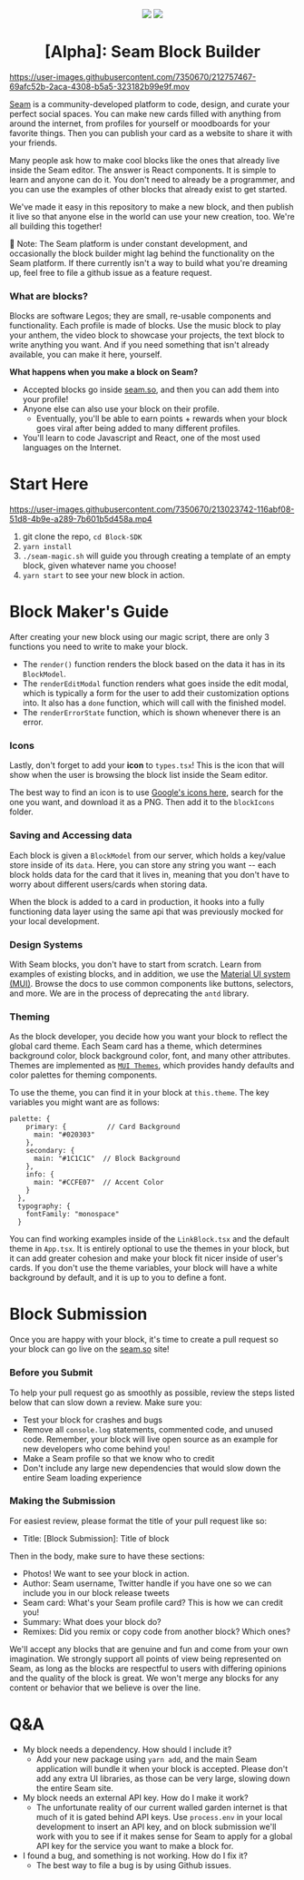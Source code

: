 <p align="center">
  <img src="https://img.shields.io/github/commit-activity/m/seam-xyz/Block-SDK"/>
  <img src="https://img.shields.io/github/stars/seam-xyz/Block-SDK?style=social"/>
</p>
<h1 align="center">
  [Alpha]: Seam Block Builder
</h1>


https://user-images.githubusercontent.com/7350670/212757467-69afc52b-2aca-4308-b5a5-323182b99e9f.mov

[Seam](https://www.seam.so) is a community-developed platform to code, design, and curate your perfect social spaces. You can make new cards filled with anything from around the internet, from profiles for yourself or moodboards for your favorite things. Then you can publish your card as a website to share it with your friends.

Many people ask how to make cool blocks like the ones that already live inside the Seam editor. The answer is React components. It is simple to learn and anyone can do it. You don't need to already be a programmer, and you can use the examples of other blocks that already exist to get started.

We've made it easy in this repository to make a new block, and then publish it live so that anyone else in the world can use your new creation, too. We're all building this together!

🚧 Note: The Seam platform is under constant development, and occasionally the block builder might lag behind the functionality on the Seam platform. If there currently isn't a way to build what you're dreaming up, feel free to file a github issue as a feature request.

### What are blocks?

Blocks are software Legos; they are small, re-usable components and functionality. Each profile is made of blocks. Use the music block to play your anthem, the video block to showcase your projects, the text block to write anything you want. And if you need something that isn't already available, you can make it here, yourself. 

**What happens when you make a block on Seam?**
- Accepted blocks go inside [seam.so](https://www.seam.so), and then you can add them into your profile!
- Anyone else can also use your block on their profile.
  - Eventually, you'll be able to earn points + rewards when your block goes viral after being added to many different profiles.
- You'll learn to code Javascript and React, one of the most used languages on the Internet.

# Start Here

https://user-images.githubusercontent.com/7350670/213023742-116abf08-51d8-4b9e-a289-7b601b5d458a.mp4

1. git clone the repo, `cd Block-SDK`
2. `yarn install`
3. `./seam-magic.sh` will guide you through creating a template of an empty block, given whatever name you choose!
4. `yarn start` to see your new block in action.

# Block Maker's Guide

After creating your new block using our magic script, there are only 3 functions you need to write to make your block.
- The `render()` function renders the block based on the data it has in its `BlockModel`.
- The `renderEditModal` function renders what goes inside the edit modal, which is typically a form for the user to add their customization options into. It also has a `done` function, which will call with the finished model.
- The `renderErrorState` function, which is shown whenever there is an error.

### Icons

Lastly, don't forget to add your **icon** to `types.tsx`! This is the icon that will show when the user is browsing the block list inside the Seam editor.

The best way to find an icon is to use [Google's icons here](https://fonts.google.com/icons), search for the one you want, and download it as a PNG. Then add it to the `blockIcons` folder.

### Saving and Accessing data

Each block is given a `BlockModel` from our server, which holds a key/value store inside of its `data`. Here, you can store any string you want -- each block holds data for the card that it lives in, meaning that you don't have to worry about different users/cards when storing data.

When the block is added to a card in production, it hooks into a fully functioning data layer using the same api that was previously mocked for your local development.

### Design Systems

With Seam blocks, you don't have to start from scratch. Learn from examples of existing blocks, and in addition, we use the [Material UI system (MUI)](https://mui.com/material-ui/getting-started/overview/). Browse the docs to use common components like buttons, selectors, and more. We are in the process of deprecating the `antd` library.

### Theming

As the block developer, you decide how you want your block to reflect the global card theme. Each Seam card has a theme, which determines background color, block background color, font, and many other attributes. Themes are implemented as [`MUI Themes`](https://mui.com/material-ui/customization/theming/), which provides handy defaults and color palettes for theming components.

To use the theme, you can find it in your block at `this.theme`. The key variables you might want are as follows:

```
palette: {
    primary: {          // Card Background
      main: "#020303"
    },
    secondary: {
      main: "#1C1C1C"  // Block Background
    },
    info: {
      main: "#CCFE07"  // Accent Color
    }
  },
  typography: {
    fontFamily: "monospace"
  }
```

You can find working examples inside of the `LinkBlock.tsx` and the default theme in `App.tsx`. It is entirely optional to use the themes in your block, but it can add greater cohesion and make your block fit nicer inside of user's cards. If you don't use the theme variables, your block will have a white background by default, and it is up to you to define a font.

# Block Submission
Once you are happy with your block, it's time to create a pull request so your block can go live on the [seam.so](www.seam.so) site!

### Before you Submit

To help your pull request go as smoothly as possible, review the steps listed below that can slow down a review. Make sure you:
- Test your block for crashes and bugs
- Remove all `console.log` statements, commented code, and unused code. Remember, your block will live open source as an example for new developers who come behind you!
- Make a Seam profile so that we know who to credit
- Don't include any large new dependencies that would slow down the entire Seam loading experience

### Making the Submission

For easiest review, please format the title of your pull request like so:
- Title: [Block Submission]: Title of block

Then in the body, make sure to have these sections:
- Photos! We want to see your block in action.
- Author: Seam username, Twitter handle if you have one so we can include you in our block release tweets 
- Seam card: What's your Seam profile card? This is how we can credit you!
- Summary: What does your block do?
- Remixes: Did you remix or copy code from another block? Which ones?

We'll accept any blocks that are genuine and fun and come from your own imagination. We strongly support all points of view being represented on Seam, as long as the blocks are respectful to users with differing opinions and the quality of the block is great. We won't merge any blocks for any content or behavior that we believe is over the line.

# Q&A
- My block needs a dependency. How should I include it?
    - Add your new package using `yarn add`, and the main Seam application will bundle it when your block is accepted. Please don't add any extra UI libraries, as those can be very large, slowing down the entire Seam site.
- My block needs an external API key. How do I make it work?
    - The unfortunate reality of our current walled garden internet is that much of it is gated behind API keys. Use `process.env` in your local development to insert an API key, and on block submission we'll work with you to see if it makes sense for Seam to apply for a global API key for the service you want to make a block for.
- I found a bug, and something is not working. How do I fix it?
    - The best way to file a bug is by using Github issues.
